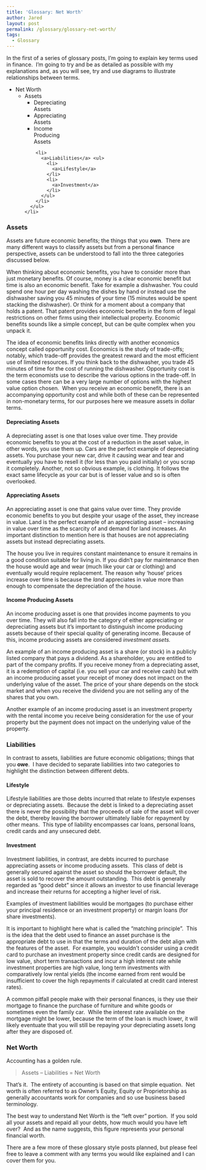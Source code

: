 ```yaml
---
title: 'Glossary: Net Worth'
author: Jared
layout: post
permalink: /glossary/glossary-net-worth/
tags:
  - Glossary
---
```

In the first of a series of glossary posts, I’m going to explain key terms used in finance.  I’m going to try and be as detailed as possible with my explanations and, as you will see, try and use diagrams to illustrate relationships between terms.

<div class="tree">
  <ul>
    <li>
      <a>Net Worth</a> <ul>
        <li>
          <a>Assets</a> <ul>
            <li>
              <a>Depreciating<br /> Assets</a>
            </li>
            <li>
              <a>Appreciating<br /> Assets</a>
            </li>
            <li>
              <a>Income<br /> Producing<br /> Assets</a>
            </li>
          </ul>
        </li>
        
        <li>
          <a>Liabilities</a> <ul>
            <li>
              <a>Lifestyle</a>
            </li>
            <li>
              <a>Investment</a>
            </li>
          </ul>
        </li>
      </ul>
    </li>
  </ul>
</div>

### Assets

Assets are future economic benefits; the things that you **own**.  There are many different ways to classify assets but from a personal finance perspective, assets can be understood to fall into the three categories discussed below.

When thinking about economic benefits, you have to consider more than just monetary benefits. Of course, money is a clear economic benefit but time is also an economic benefit. Take for example a dishwasher. You could spend one hour per day washing the dishes by hand or instead use the dishwasher saving you 45 minutes of your time (15 minutes would be spent stacking the dishwasher). Or think for a moment about a company that holds a patent. That patent provides economic benefits in the form of legal restrictions on other firms using their intellectual property. Economic benefits sounds like a simple concept, but can be quite complex when you unpack it.

The idea of economic benefits links directly with another economics concept called opportunity cost. Economics is the study of trade-offs; notably, which trade-off provides the greatest reward and the most efficient use of limited resources. If you think back to the dishwasher, you trade 45 minutes of time for the cost of running the dishwasher. Opportunity cost is the term economists use to describe the various options in the trade-off. In some cases there can be a very large number of options with the highest value option chosen.  When you receive an economic benefit, there is an accompanying opportunity cost and while both of these can be represented in non-monetary terms, for our purposes here we measure assets in dollar terms.

#### Depreciating Assets

A depreciating asset is one that loses value over time. They provide economic benefits to you at the cost of a reduction in the asset value, in other words, you use them up. Cars are the perfect example of depreciating assets. You purchase your new car, drive it causing wear and tear and eventually you have to resell it (for less than you paid initially) or you scrap it completely. Another, not so obvious example, is clothing. It follows the exact same lifecycle as your car but is of lesser value and so is often overlooked.

#### Appreciating Assets

An appreciating asset is one that gains value over time. They provide economic benefits to you but despite your usage of the asset, they increase in value. Land is the perfect example of an appreciating asset – increasing in value over time as the scarcity of and demand for land increases. An important distinction to mention here is that houses are not appreciating assets but instead depreciating assets.

The house you live in requires constant maintenance to ensure it remains in a good condition suitable for living in. If you didn’t pay for maintenance then the house would age and wear (much like your car or clothing) and eventually would require replacement. The reason why ‘house’ prices increase over time is because the *land* appreciates in value more than enough to compensate the depreciation of the house.

#### Income Producing Assets

An income producing asset is one that provides income payments to you over time. They will also fall into the category of either appreciating or depreciating assets but it’s important to distinguish income producing assets because of their special quality of generating income. Because of this, income producing assets are considered *investment assets.*

An example of an income producing asset is a share (or stock) in a publicly listed company that pays a dividend. As a shareholder, you are entitled to part of the company profits. If you receive money from a depreciating asset, it is a redemption of capital (i.e. you sell your car and receive cash) but with an income producing asset your receipt of money does not impact on the underlying value of the asset. The price of your share depends on the stock market and when you receive the dividend you are not selling any of the shares that you own.

Another example of an income producing asset is an investment property with the rental income you receive being consideration for the use of your property but the payment does not impact on the underlying value of the property.

### Liabilities

In contrast to assets, liabilities are future economic obligations; things that you **owe**.  I have decided to separate liabilities into two categories to highlight the distinction between different debts.

#### Lifestyle

Lifestyle liabilities are those debts incurred that relate to lifestyle expenses or depreciating assets.  Because the debt is linked to a depreciating asset there is never the possibility that the proceeds of sale of the asset will cover the debt, thereby leaving the borrower ultimately liable for repayment by other means.  This type of liability encompasses car loans, personal loans, credit cards and any unsecured debt.

#### Investment

Investment liabilities, in contrast, are debts incurred to purchase appreciating assets or income producing assets.  This class of debt is generally secured against the asset so should the borrower default, the asset is sold to recover the amount outstanding.  This debt is generally regarded as “good debt” since it allows an investor to use financial leverage and increase their returns for accepting a higher level of risk.

Examples of investment liabilities would be mortgages (to purchase either your principal residence or an investment property) or margin loans (for share investments).

It is important to highlight here what is called the “matching principle”.  This is the idea that the debt used to finance an asset purchase is the appropriate debt to use in that the terms and duration of the debt align with the features of the asset.  For example, you wouldn’t consider using a credit card to purchase an investment property since credit cards are designed for low value, short term transactions and incur a high interest rate while investment properties are high value, long term investments with comparatively low rental yields (the income earned from rent would be insufficient to cover the high repayments if calculated at credit card interest rates).

A common pitfall people make with their personal finances, is they use their mortgage to finance the purchase of furniture and white goods or sometimes even the family car.  While the interest rate available on the mortgage might be lower, because the term of the loan is much lower, it will likely eventuate that you will still be repaying your depreciating assets long after they are disposed of.

### Net Worth

Accounting has a golden rule.

> Assets &#8211; Liabilities = Net Worth

That’s it.  The entirety of accounting is based on that simple equation.  Net worth is often referred to as Owner’s Equity, Equity or Proprietorship as generally accountants work for companies and so use business based terminology.

The best way to understand Net Worth is the “left over” portion.  If you sold all your assets and repaid all your debts, how much would you have left over?  And as the name suggests, this figure represents your personal financial worth.

There are a few more of these glossary style posts planned, but please feel free to leave a comment with any terms you would like explained and I can cover them for you.
